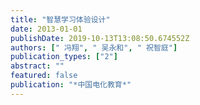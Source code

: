 ```yaml
---
title: "智慧学习体验设计"
date: 2013-01-01
publishDate: 2019-10-13T13:08:50.674552Z
authors: [" 冯翔", " 吴永和", " 祝智庭"]
publication_types: ["2"]
abstract: ""
featured: false
publication: "*中国电化教育*"
---
```


